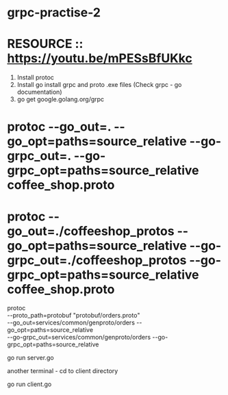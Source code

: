 # grpc-practise-2

# RESOURCE :: https://youtu.be/mPESsBfUKkc

1. Install protoc
2. Install go install grpc and proto .exe files (Check grpc - go documentation)
3. go get google.golang.org/grpc


<!-- Command to create .go files from proto3 -->
#  protoc --go_out=. --go_opt=paths=source_relative --go-grpc_out=. --go-grpc_opt=paths=source_relative coffee_shop.proto

<!-- If you want them to be output to a different file then change the output directory -->

# protoc --go_out=./coffeeshop_protos --go_opt=paths=source_relative --go-grpc_out=./coffeeshop_protos --go-grpc_opt=paths=source_relative coffee_shop.proto

<!--  -->


protoc \
		--proto_path=protobuf "protobuf/orders.proto" \
		--go_out=services/common/genproto/orders --go_opt=paths=source_relative \
  	--go-grpc_out=services/common/genproto/orders --go-grpc_opt=paths=source_relative



<!-- To run server file -->
go run server.go
<!-- To run client file -->
another terminal - cd to client directory

go run client.go